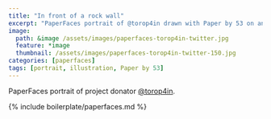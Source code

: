 ```yaml
---
title: "In front of a rock wall"
excerpt: "PaperFaces portrait of @torop4in drawn with Paper by 53 on an iPad."
image: 
  path: &image /assets/images/paperfaces-torop4in-twitter.jpg 
  feature: *image
  thumbnail: /assets/images/paperfaces-torop4in-twitter-150.jpg
categories: [paperfaces]
tags: [portrait, illustration, Paper by 53]
---
```


PaperFaces portrait of project donator [@torop4in](https://twitter.com/torop4in).

{% include boilerplate/paperfaces.md %}
